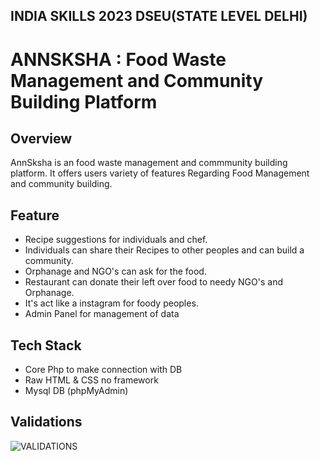 ## INDIA SKILLS 2023 DSEU(STATE LEVEL DELHI)
# ANNSKSHA : Food Waste Management and Community Building Platform





## Overview
AnnSksha is an food waste management and commmunity building platform. It offers users variety of features Regarding Food Management and community building.
## Feature
* Recipe suggestions for individuals and chef.
* Individuals can share their Recipes to other peoples and can build a community.
* Orphanage and NGO's can ask for the food.
* Restaurant can donate their left over food to needy NGO's and Orphanage.
* It's act like a instagram for foody peoples.
* Admin Panel for management of data
## Tech Stack
* Core Php to make connection with DB
* Raw HTML & CSS no framework
* Mysql DB (phpMyAdmin)
## Validations

![VALIDATIONS](https://github.com/developerdhruv/ISSKILLS_STATE_2023/assets/109203015/4c4a808a-9b66-4f29-9ea8-83e023bb0684)
